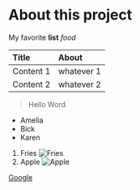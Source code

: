 # About this project

My favorite **list** *food*

| Title | About
| :--- | :--- |
| Content 1 | whatever 1 |
| Content 2 | whatever 2 |

> Hello Word
- Amelia
- Bick
- Karen

1. Fries
![Fries](../../../../Users/dinha/Desktop/curlyfries-shutterstock%20crop.jpg)
2. Apple
![Apple](../../../../Users/dinha/Desktop/apple.jpg)

[Google](http://google.com)
